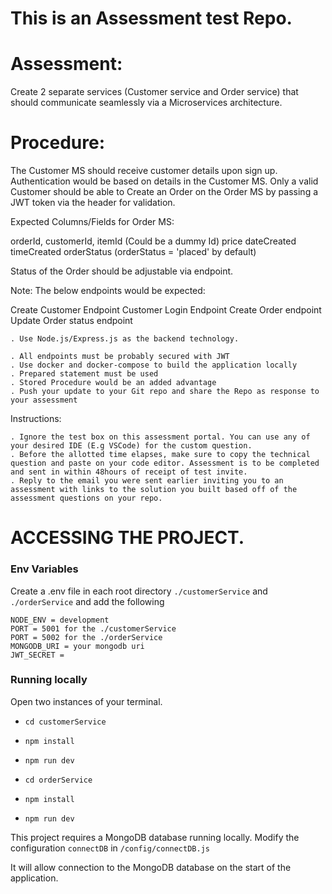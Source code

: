 # This is an Assessment test Repo.

# Assessment:

Create 2 separate services (Customer service and Order service) that should communicate seamlessly via a Microservices architecture. 

# Procedure:

The Customer MS should receive customer details upon sign up. Authentication would be based on details in the Customer MS.
Only a valid Customer should be able to Create an Order on the Order MS by passing a JWT token via the header for validation.

Expected Columns/Fields for Order MS:

orderId,
customerId,
itemId (Could be a dummy Id)
price 
dateCreated 
timeCreated
orderStatus (orderStatus = 'placed' by default)

Status of the Order should be adjustable via endpoint.

Note:
The below endpoints would be expected:

Create Customer Endpoint 
Customer Login Endpoint 
Create Order endpoint 
Update Order status endpoint 

	. Use Node.js/Express.js as the backend technology.

	. All endpoints must be probably secured with JWT
	. Use docker and docker-compose to build the application locally
	. Prepared statement must be used 
	. Stored Procedure would be an added advantage 
	. Push your update to your Git repo and share the Repo as response to your assessment

Instructions:

	. Ignore the test box on this assessment portal. You can use any of your desired IDE (E.g VSCode) for the custom question.
	. Before the allotted time elapses, make sure to copy the technical question and paste on your code editor. Assessment is to be completed and sent in within 48hours of receipt of test invite. 
	. Reply to the email you were sent earlier inviting you to an assessment with links to the solution you built based off of the assessment questions on your repo.


# ACCESSING THE PROJECT.

### Env Variables

Create a .env file in each root directory `./customerService` and `./orderService` and add the following

```
NODE_ENV = development
PORT = 5001 for the ./customerService
PORT = 5002 for the ./orderService
MONGODB_URI = your mongodb uri
JWT_SECRET = 

```
### Running locally

Open two instances of your terminal.
* `cd customerService`
* `npm install`
* `npm run dev`

* `cd orderService`
* `npm install`
* `npm run dev`

This project requires a MongoDB database running locally. Modify the configuration `connectDB` in `/config/connectDB.js`

It will allow connection to the MongoDB database on the start of the application.